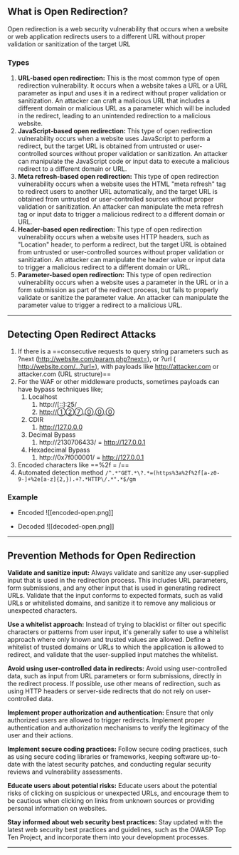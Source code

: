## What is Open Redirection?
Open redirection is a web security vulnerability that occurs when a website or web application redirects users to a different URL without proper validation or sanitization of the target URL
### Types 
1. **URL-based open redirection:** This is the most common type of open redirection vulnerability. It occurs when a website takes a URL or a URL parameter as input and uses it in a redirect without proper validation or sanitization. An attacker can craft a malicious URL that includes a different domain or malicious URL as a parameter which will be included in the redirect, leading to an unintended redirection to a malicious website.
2. **JavaScript-based open redirection:** This type of open redirection vulnerability occurs when a website uses JavaScript to perform a redirect, but the target URL is obtained from untrusted or user-controlled sources without proper validation or sanitization. An attacker can manipulate the JavaScript code or input data to execute a malicious redirect to a different domain or URL.
3. **Meta refresh-based open redirection:** This type of open redirection vulnerability occurs when a website uses the HTML "meta refresh" tag to redirect users to another URL automatically, and the target URL is obtained from untrusted or user-controlled sources without proper validation or sanitization. An attacker can manipulate the meta refresh tag or input data to trigger a malicious redirect to a different domain or URL.
4. **Header-based open redirection:** This type of open redirection vulnerability occurs when a website uses HTTP headers, such as "Location" header, to perform a redirect, but the target URL is obtained from untrusted or user-controlled sources without proper validation or sanitization. An attacker can manipulate the header value or input data to trigger a malicious redirect to a different domain or URL.
5. **Parameter-based open redirection:** This type of open redirection vulnerability occurs when a website uses a parameter in the URL or in a form submission as part of the redirect process, but fails to properly validate or sanitize the parameter value. An attacker can manipulate the parameter value to trigger a redirect to a malicious URL.

---
## Detecting Open Redirect Attacks
1. If there is a ==consecutive requests to query string parameters such as ?next (http://website.com/param.php?next=), or ?url ( http://website.com/…?url=), with payloads like http://attacker.com or attacker.com (URL structure)==
2. For the WAF or other middleware products, sometimes payloads can have bypass techniques like;
    1. Localhost
        1. http://[::]:25/
        2. http://①②⑦.⓪.⓪.⓪
    2. CDIR
        1. http://127.0.0.0
    3. Decimal Bypass
        1. http://2130706433/ = http://127.0.0.1
    4. Hexadecimal Bypass
        1. http://0x7f000001/ = http://127.0.0.1
3. Encoded characters like ==%2f = /==
4. Automated detection method 
		`/^.*"GET.*\?.*=(https%3a%2f%2f[a-z0-9-]+%2e[a-z]{2,}).+?.*HTTP\/.*".*$/gm`
### Example 
- Encoded 
![[encoded-open.png]]

- Decoded 
![[decoded-open.png]]

---
## Prevention Methods for Open Redirection

**Validate and sanitize input:** Always validate and sanitize any user-supplied input that is used in the redirection process. This includes URL parameters, form submissions, and any other input that is used in generating redirect URLs. Validate that the input conforms to expected formats, such as valid URLs or whitelisted domains, and sanitize it to remove any malicious or unexpected characters.

**Use a whitelist approach:** Instead of trying to blacklist or filter out specific characters or patterns from user input, it's generally safer to use a whitelist approach where only known and trusted values are allowed. Define a whitelist of trusted domains or URLs to which the application is allowed to redirect, and validate that the user-supplied input matches the whitelist.

**Avoid using user-controlled data in redirects:** Avoid using user-controlled data, such as input from URL parameters or form submissions, directly in the redirect process. If possible, use other means of redirection, such as using HTTP headers or server-side redirects that do not rely on user-controlled data.

**Implement proper authorization and authentication:** Ensure that only authorized users are allowed to trigger redirects. Implement proper authentication and authorization mechanisms to verify the legitimacy of the user and their actions.

**Implement secure coding practices:** Follow secure coding practices, such as using secure coding libraries or frameworks, keeping software up-to-date with the latest security patches, and conducting regular security reviews and vulnerability assessments.

**Educate users about potential risks:** Educate users about the potential risks of clicking on suspicious or unexpected URLs, and encourage them to be cautious when clicking on links from unknown sources or providing personal information on websites.

**Stay informed about web security best practices:** Stay updated with the latest web security best practices and guidelines, such as the OWASP Top Ten Project, and incorporate them into your development processes.

---
